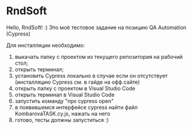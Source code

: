 # RndSoft

Hello, RndSoft! :) 
Это моё тестовое задание на позицию QA Automation (Cypress)

Для инсталляции необходимо:
1. выкачать папку с проектом из текущего репозитория на рабочий стол;
2. открыть терминал;
3. установить Cypress локально в случае если он отсутствует (инсталляцию Cypress см. в гайде на офф.сайте)
4. открыть папку с проектом в Visual Studio Code
5. открыть терминал в Visual Studio Code
6. запустить команду "npx cypress open"
7. в появившемся интерфейсе cypress найти файл KombarovaTASK.cy.js, нажать на него
8. готово, тесты должны запуститься :)


